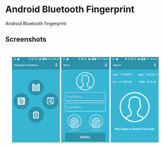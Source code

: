 # Android Bluetooth Fingerprint
Android Bluetooth fingerprint<br>


## Screenshots<br><br>

<p align="center">
<img src="/screen/Screenshot_2016-09-19-08-44-07.png" width="30%">
<img src="/screen/Screenshot_2016-09-19-08-44-15.png" width="30%">
<img src="/screen/Screenshot_2016-09-19-08-47-45.png" width="30%">
</p>

   
